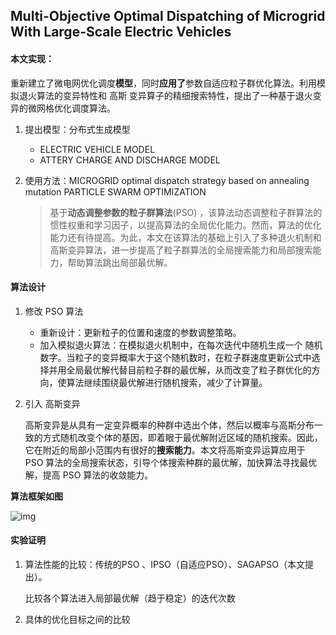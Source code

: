 ## Multi-Objective Optimal Dispatching of Microgrid With Large-Scale Electric Vehicles

#### 本文实现：

重新建立了微电网优化调度**模型**，同时**应用了**参数自适应粒子群优化算法。利用模拟退火算法的变异特性和 高斯 变异算子的精细搜索特性，提出了一种基于退火变异的微网格优化调度算法。

1. 提出模型：分布式生成模型

   - ELECTRIC VEHICLE MODEL
   - ATTERY CHARGE AND DISCHARGE MODEL

2. 使用方法：MICROGRID optimal dispatch strategy based on annealing mutation PARTICLE SWARM OPTIMIZATION

   > 基于**动态调整参数的粒子群算法**(PSO) ，该算法动态调整粒子群算法的惯性权重和学习因子，以提高算法的全局优化能力。然而，算法的优化能力还有待提高。为此，本文在该算法的基础上引入了多种退火机制和高斯变异算法，进一步提高了粒子群算法的全局搜索能力和局部搜索能力，帮助算法跳出局部最优解。

#### 算法设计

1. 修改 PSO 算法

   - 重新设计：更新粒子的位置和速度的参数调整策略。
   - 加入模拟退火算法：在模拟退火机制中，在每次迭代中随机生成一个 随机 数字。当粒子的变异概率大于这个随机数时，在粒子群速度更新公式中选择并用全局最优解代替目前粒子群的最优解，从而改变了粒子群优化的方向，使算法继续围绕最优解进行随机搜索，减少了计算量。

2. 引入 高斯变异

   高斯变异是从具有一定变异概率的种群中选出个体，然后以概率与高斯分布一致的方式随机改变个体的基因，即着眼于最优解附近区域的随机搜索。因此，它在附近的局部小范围内有很好的**搜索能力**。本文将高斯变异运算应用于 PSO 算法的全局搜索状态，引导个体搜索种群的最优解，加快算法寻找最优解，提高 PSO 算法的收敛能力。

**算法框架如图**

![img](D:\Users\YP\github\paper_notes\image\annealing-mutation-PSO.png)

#### 实验证明

1. 算法性能的比较：传统的PSO 、IPSO（自适应PSO）、SAGAPSO（本文提出）。

   比较各个算法进入局部最优解（趋于稳定）的迭代次数

2. 具体的优化目标之间的比较
